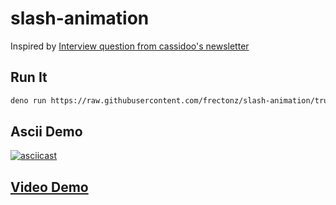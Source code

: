 # slash-animation

Inspired by [Interview question from cassidoo's newsletter](https://buttondown.email/cassidoo/archive/normal-is-not-something-to-aspire-to-its-4437/)

## Run It

```sh
deno run https://raw.githubusercontent.com/frectonz/slash-animation/trunk/main.ts
```

## Ascii Demo

[![asciicast](https://asciinema.org/a/539179.svg)](https://asciinema.org/a/539179)

## [Video Demo](https://youtu.be/0kyR3DIlnw8)
